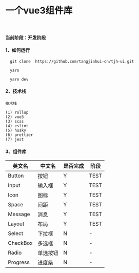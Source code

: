# 一个vue3组件库

<br/>

#### 当前阶段：开发阶段

#### 1、如何运行
```text
  git clone  https://github.com/tangjiahui-cn/tjh-ui.git 
  
  yarn
  
  yarn dev
```

#### 2、技术栈
```text
技术栈
    
(1) rollup
(2) vue3
(3) scss
(4) eslint
(5) husky
(6) prettier
(7) jest
```

#### 3、组件库
| 英文名 | 中文名 | 是否完成 | 阶段 |
|  ----  |  ----  | ----  | ----  |
| Button | 按钮 | Y | TEST |
| Input | 输入框 | Y | TEST |
| Icon | 图标 | Y | TEST |
| Space | 间距 | Y | TEST |
| Message | 消息 | Y | TEST |
| Layout | 布局 | Y | TEST |
| Select | 下拉框 | N | - |
| CheckBox | 多选框 | N | - |
| Radio | 单选按钮 | N | - |
| Progress | 进度条 | N | - |